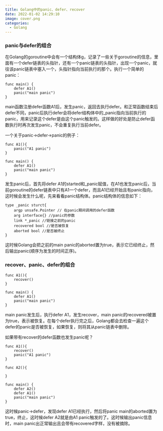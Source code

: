 ```yaml
---
title: Golang中的panic、defer、recover
date: 2022-01-02 14:29:10
image: cover.png
categories: 
  - Golang
---
```


### panic与defer的组合

在Golang的goroutine中会有一个结构体g，记录了一些关于goroutine的信息，里面有一个defer链表的头指针，还有一个panic链表的头指针，出现一个panic，就往该panic链表中塞入一个，头指针指向当前执行的那个。执行一个简单的panic：

```golang
func main() {
    defer A1()
    panic("main panic")
}
```

main函数注册defer函数A1后，发生panic，返回去执行defer。和正常函数结束后defer不同，panic后执行defer会将defer结构体中的_panic指向当前执行的panic，用来记录这个defer是由这个panic触发的。这样做的好处是防止defer函数执行时再次发生panic，不会重复执行当前defer。

一个关于panic->defer->panic的例子：

```golang
func A1(){
    panic("A1 panic")
}

func main() {
    defer A1()
    panic("main panic")
}
```

发生panic后，首先将defer A1的started和_panic赋值，在A1也发生panic后，当前goroutine的defer链表中只有A1一个defer，而且A1已经开始且有panic指向，这时候会发生什么呢，先来看看panic结构体。panic结构体的信息如下：

```golang
type _panic sturct{
    argp unsafe.Pointer // 在panic期间调用的defer函数
    arg interface{} //panic的参数
    link *_panic //链接之前的panic
    recovered bool //是否被恢复
    aborted bool //是否被终止
}
```
这时候Golang会把之前的main panic的aborted置为true，表示它已经终止，然后输出panic(顺序为发生的时间正序)。

### recover、panic、defer的组合

```golang
func A1(){
    recover()
}

func main() {
    defer A1()
    panic("main panic")
}

```

main panic发生后，执行defer A1，发生recover，main panic的recovered被置为true，表示被恢复。在每个defer执行完之后，Golang都会去检查一遍这个defer的panic是否被恢复，如果恢复，则将其从panic链表中删除。

如果带有recover的defer函数也发生panic呢？

```golang
func A1(){
    recover()
    panic("A1 panic")
}

func A2(){

}

func main() {
    defer A2()
    defer A1()
    panic("main panic")
}

```
这时候panic->defer，发现defer A1已经执行，然后将panic main的aborted置为true，终止，这时候defer A2就是由A1 panic触发的了。这时候输出panic信息时，main panic出正常输出且会带有recovered字样，没有被摘除。